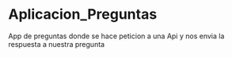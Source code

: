 # Aplicacion_Preguntas
App de preguntas donde se hace peticion a una Api y nos envia la respuesta a nuestra pregunta
